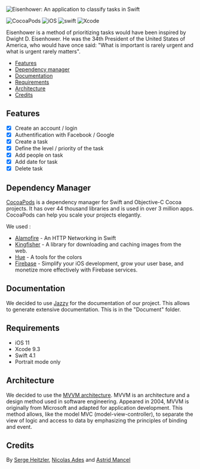 ![Eisenhower: An application to classify tasks in Swift](https://github.com/heitzls/eisenhower-project/blob/master/logoGit.png)

![CocoaPods](https://img.shields.io/cocoapods/v/AFNetworking.svg)
![iOS](https://img.shields.io/badge/iOS-11.0-green.svg)
![swift](https://img.shields.io/badge/swift-4.1-red.svg)
![Xcode](https://img.shields.io/badge/Xcode-9.3-lightgrey.svg)

Eisenhower is a method of prioritizing tasks would have been inspired by Dwight D. Eisenhower.
He was the 34th President of the United States of America, who would have once said: "What is important is rarely urgent and what is urgent rarely matters".


- [Features](#features)
- [Dependency manager](#dependency-manager)
- [Documentation](#documentation)
- [Requirements](#requirements)
- [Architecture](#architecture)
- [Credits](#credits)


## Features

- [x] Create an account / login
- [x] Authentification with Facebook / Google
- [x] Create a task
- [x] Define the level / priority of the task
- [x] Add people on task
- [x] Add date for task
- [x] Delete task

## Dependency Manager

[CocoaPods](https://cocoapods.org/) is a dependency manager for Swift and Objective-C Cocoa projects. It has over 44 thousand libraries and is used in over 3 million apps. CocoaPods can help you scale your projects elegantly.

We used :
- [Alamofire](https://github.com/Alamofire/Alamofire) - An HTTP Networking in Swift
- [Kingfisher](https://github.com/onevcat/Kingfisher) - A library for downloading and caching images from the web.
- [Hue](https://github.com/hyperoslo/Hue) - A tools for the colors
- [Firebase](https://cocoapods.org/pods/Firebase) - Simplify your iOS development, grow your user base, and monetize more effectively with Firebase services.

## Documentation

We decided to use [Jazzy](https://github.com/realm/jazzy) for the documentation of our project. This allows to generate extensive documentation. This is in the "Document" folder.


## Requirements

- iOS 11
- Xcode 9.3
- Swift 4.1
- Portrait mode only

## Architecture

We decided to use the [MVVM architecture](https://msdn.microsoft.com/en-us/library/hh848246.aspx). MVVM is an architecture and a design method used in software engineering.
Appeared in 2004, MVVM is originally from Microsoft and adapted for application development. This method allows, like the model MVC (model-view-controller), to separate the view of logic and access to data by emphasizing the principles of binding and event.


## Credits

By [Serge Heitzler](https://github.com/heitzls), [Nicolas Ades](https://github.com/Idlic) and [Astrid Mancel](https://github.com/astriid)
